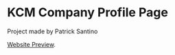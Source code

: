 # KCM Company Profile Page

Project made by Patrick Santino

[Website Preview](https://nostalgic-bohr-00561d.netlify.app/).
